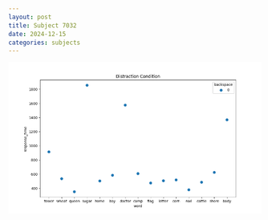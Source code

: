 ```yaml
---
layout: post
title: Subject 7032
date: 2024-12-15
categories: subjects
---
```


![](data/7032/run-4/7032_rt_acc_fuzzy_delay.png)
